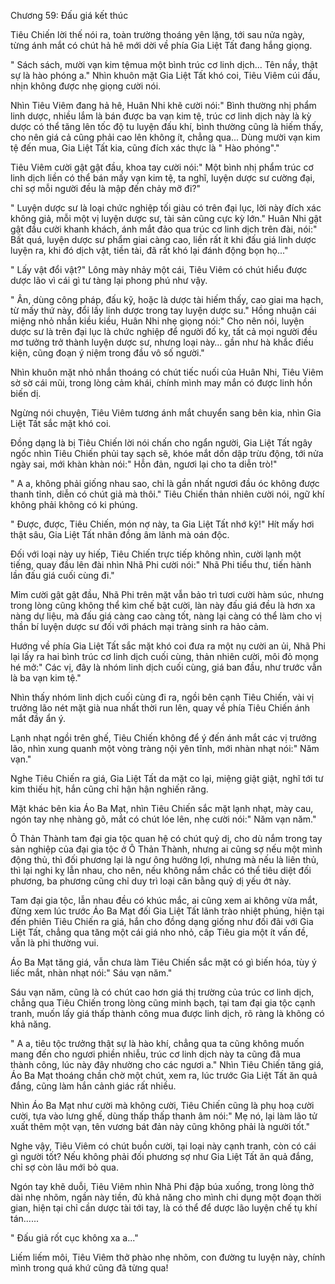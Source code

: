 




Chương 59: Đấu giá kết thúc


Tiêu Chiến lời thế nói ra, toàn trường thoáng yên lặng, tới sau nửa ngày, từng ánh mắt có chút hả hê mới dời về phía Gia Liệt Tất đang hắng giọng.

" Sách sách, mười vạn kim tệmua một bình trúc cơ linh dịch... Tên nầy, thật sự là hào phóng a." Nhìn khuôn mặt Gia Liệt Tất khó coi, Tiêu Viêm cúi đầu, nhịn không được nhẹ giọng cười nói.

Nhìn Tiêu Viêm đang hả hê, Huân Nhi khẽ cười nói:" Bình thường nhị phẩm linh dược, nhiều lắm là bán được ba vạn kim tệ, trúc cơ linh dịch này là kỳ dược có thể tăng lên tốc độ tu luyện đấu khí, bình thường cũng là hiếm thấy, cho nên giá cả cũng phải cao lên không ít, chẳng qua... Dùng mười vạn kim tệ đến mua, Gia Liệt Tất kia, cũng đích xác thực là " Hào phóng"."

Tiêu Viêm cười gật gật đầu, khoa tay cười nói:" Một bình nhị phẩm trúc cơ linh dịch liền có thể bán mấy vạn kim tệ, ta nghĩ, luyện dược sư cường đại, chỉ sợ mỗi người đều là mập đến chảy mỡ đi?"

" Luyện dược sư là loại chức nghiệp tối giàu có trên đại lục, lời này đích xác không giả, mỗi một vị luyện dược sư, tài sản cũng cực kỳ lớn." Huân Nhi gật gật đầu cười khanh khách, ánh mắt đảo qua trúc cơ linh dịch trên đài, nói:" Bất quá, luyện dược sư phẩm giai càng cao, liền rất ít khi đấu giá linh dược luyện ra, khi đó dịch vật, tiền tài, đã rất khó lại đánh động bọn họ..."

" Lấy vật đổi vật?" Lông mày nhảy một cái, Tiêu Viêm có chút hiểu được dược lão vì cái gì tư tàng lại phong phú như vậy.

" Ân, dùng công pháp, đấu kỹ, hoặc là dược tài hiếm thấy, cao giai ma hạch, từ mấy thứ này, đổi lấy linh dược trong tay luyện dược su." Hồng nhuận cái miệng nhỏ nhắn kiều kiều, Huân Nhi nhẹ giọng nói:" Cho nên nói, luyện dược sư là trên đại lục là chức nghiệp để người đố kỵ, tất cả mọi người đều mơ tưởng trở thành luyện dược sư, nhưng loại này… gần như hà khắc điều kiện, cũng đoạn ý niệm trong đầu vô số người."

Nhìn khuôn mặt nhỏ nhắn thoáng có chút tiếc nuối của Huân Nhi, Tiêu Viêm sờ sờ cái mũi, trong lòng cảm khái, chính mình may mắn có được linh hồn biến dị.

Ngừng nói chuyện, Tiêu Viêm tương ánh mắt chuyển sang bên kia, nhìn Gia Liệt Tất sắc mặt khó coi.

Đồng dạng là bị Tiêu Chiến lời nói chấn cho ngẩn người, Gia Liệt Tất ngây ngốc nhìn Tiêu Chiến phủi tay sạch sẽ, khóe mắt dồn dập trừu động, tới nửa ngày sai, mới khàn khàn nói:" Hỗn đản, ngươi lại cho ta diễn trò!"

" A a, không phải giống nhau sao, chỉ là gần nhất ngươi đầu óc không được thanh tỉnh, diễn có chút giả mà thôi." Tiêu Chiến thản nhiên cười nói, ngữ khí không phải không có ki phúng.

" Được, được, Tiêu Chiến, món nợ này, ta Gia Liệt Tất nhớ kỹ!" Hít mấy hơi thật sâu, Gia Liệt Tất nhãn đồng âm lãnh mà oán độc.

Đối với loại này uy hiếp, Tiêu Chiến trực tiếp không nhìn, cười lạnh một tiếng, quay đầu lên đài nhìn Nhã Phi cười nói:" Nhã Phi tiểu thư, tiến hành lần đấu giá cuối cùng đi."

Mỉm cười gật gật đầu, Nhã Phi trên mặt vẫn bảo trì tươi cười hàm súc, nhưng trong lòng cũng không thể kìm chế bật cười, làn này đấu giá đều là hơn xa nàng dự liệu, mà đấu giá càng cao càng tốt, nàng lại càng có thể làm cho vị thần bí luyện dược sư đối với phách mại tràng sinh ra hảo cảm.

Hướng về phía Gia Liệt Tất sắc mặt khó coi đưa ra một nụ cười an ủi, Nhã Phi lại lấy ra hai bình trúc cơ linh dịch cuối cùng, thản nhiên cười, môi đỏ mọng hé mở:" Các vị, đây là nhóm linh dịch cuối cùng, giá ban đầu, như trước vẫn là ba vạn kim tệ."

Nhìn thấy nhóm linh dịch cuối cùng đi ra, ngồi bên cạnh Tiêu Chiến, vài vị trưởng lão nét mặt già nua nhất thời run lên, quay về phía Tiêu Chiến ánh mắt đầy ẩn ý.

Lạnh nhạt ngồi trên ghế, Tiêu Chiến không để ý đến ánh mắt các vị trưởng lão, nhìn xung quanh một vòng tràng nội yên tĩnh, mới nhàn nhạt nói:" Năm vạn."

Nghe Tiêu Chiến ra giá, Gia Liệt Tất da mặt co lại, miệng giật giật, nghĩ tới tư kim thiếu hịt, hắn cũng chỉ hận hận nghiến răng.

Mặt khác bên kia Áo Ba Mạt, nhìn Tiêu Chiến sắc mặt lạnh nhạt, mày cau, ngón tay nhẹ nhàng gõ, mắt có chút lóe lên, nhẹ cười nói:" Năm vạn năm."

Ô Thản Thành tam đại gia tộc quan hệ có chút quỷ dị, cho dù nắm trong tay sản nghiệp của đại gia tộc ở Ô Thản Thành, nhưng ai cũng sợ nếu một mình động thủ, thì đối phương lại là ngư ông hưởng lợi, nhưng mà nếu là liên thủ, thì lại nghi kỵ lẫn nhau, cho nên, nếu không nắm chắc có thể tiêu diệt đối phương, ba phương cũng chỉ duy trì loại cân bằng quỷ dị yếu ớt này.

Tam đại gia tộc, lẫn nhau đều có khúc mắc, ai cũng xem ai không vừa mắt, đừng xem lúc trước Áo Ba Mạt đối Gia Liệt Tất lãnh trào nhiệt phúng, hiện tại đến phiên Tiêu Chiến ra giá, hắn cho đồng dạng giống như đối đãi với Gia Liệt Tất, chẳng qua tăng một cái giá nho nhỏ, cấp Tiêu gia một ít vấn đề, vẫn là phi thường vui.

Áo Ba Mạt tăng giá, vẫn chưa làm Tiêu Chiến sắc mặt có gì biến hóa, tùy ý liếc mắt, nhàn nhạt nói:" Sáu vạn năm."

Sáu vạn năm, cũng là có chút cao hơn giá thị trường của trúc cơ linh dịch, chẳng qua Tiêu Chiến trong lòng cũng minh bạch, tại tam đại gia tộc cạnh tranh, muốn lấy giá thấp thành công mua được linh dịch, rõ ràng là không có khả năng.

" A a, tiêu tộc trưởng thật sự là hào khí, chẳng qua ta cũng không muốn mang đến cho ngươi phiền nhiễu, trúc cơ linh dịch này ta cũng đã mua thành công, lúc này đây nhường cho các ngươi a." Nhìn Tiêu Chiến tăng giá, Áo Ba Mạt thoáng chần chờ một chút, xem ra, lúc trước Gia Liệt Tất ăn quả đắng, cũng làm hắn cảnh giác rất nhiều.

Nhìn Áo Ba Mạt như cười mà không cười, Tiêu Chiến cũng là phụ hoạ cười cười, tựa vào lưng ghế, dùng thấp thấp thanh âm nói:" Mẹ nó, lại làm lão tử xuất thêm một vạn, tên vương bát đản này cũng không phải là người tốt."

Nghe vậy, Tiêu Viêm có chút buồn cười, tại loại này cạnh tranh, còn có cái gì người tốt? Nếu không phải đối phương sợ như Gia Liệt Tất ăn quả đắng, chỉ sợ còn lâu mới bỏ qua.

Ngón tay khẽ duỗi, Tiêu Viêm nhìn Nhã Phi đập búa xuống, trong lòng thở dài nhẹ nhõm, ngần này tiền, đủ khả năng cho mình chi dụng một đoạn thời gian, hiện tại chỉ cần dược tài tới tay, là có thể để dược lão luyện chế tụ khí tán......

" Đấu giả rốt cục không xa a..."

Liếm liếm môi, Tiêu Viêm thở phào nhẹ nhõm, con đường tu luyện này, chính mình trong quá khứ cũng đã từng qua!




